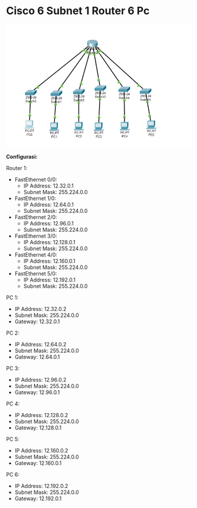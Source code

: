 # Cisco 6 Subnet 1 Router 6 Pc
![gambar](asset/cisco2.png)

**Configurasi:**


Router 1:

- FastEthernet 0/0:
  - IP Address: 12.32.0.1
  - Subnet Mask: 255.224.0.0
- FastEthernet 1/0:
  - IP Address: 12.64.0.1
  - Subnet Mask: 255.224.0.0
- FastEthernet 2/0:
  - IP Address: 12.96.0.1
  - Subnet Mask: 255.224.0.0
- FastEthernet 3/0:
  - IP Address: 12.128.0.1
  - Subnet Mask: 255.224.0.0
- FastEthernet 4/0:
  - IP Address: 12.160.0.1
  - Subnet Mask: 255.224.0.0
- FastEthernet 5/0:
  - IP Address: 12.192.0.1
  - Subnet Mask: 255.224.0.0

PC 1:

- IP Address: 12.32.0.2
- Subnet Mask: 255.224.0.0
- Gateway: 12.32.0.1

PC 2:

- IP Address: 12.64.0.2
- Subnet Mask: 255.224.0.0
- Gateway: 12.64.0.1

PC 3:

- IP Address: 12.96.0.2
- Subnet Mask: 255.224.0.0
- Gateway: 12.96.0.1

PC 4:

- IP Address: 12.128.0.2
- Subnet Mask: 255.224.0.0
- Gateway: 12.128.0.1

PC 5:

- IP Address: 12.160.0.2
- Subnet Mask: 255.224.0.0
- Gateway: 12.160.0.1

PC 6:

- IP Address: 12.192.0.2
- Subnet Mask: 255.224.0.0
- Gateway: 12.192.0.1
